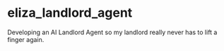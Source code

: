 # eliza_landlord_agent
Developing an AI Landlord Agent so my landlord really never has to lift a finger again.
